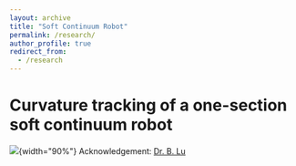 ```yaml
---
layout: archive
title: "Soft Continuum Robot"
permalink: /research/
author_profile: true
redirect_from:
  - /research
---
```


# Curvature tracking of a one-section soft continuum robot

<!-- <p class="full-width">
<iframe width="480" height="270" src="https://www.youtube-nocookie.com/embed/_yy3LjOx5cc?start=1" frameborder="0" allow="accelerometer; autoplay; encrypted-media; gyroscope; picture-in-picture" allowfullscreen></iframe>
</p> -->

<!--  <p class="full-width"><iframe width="560" height="315" src="https://www.youtube.com/embed/llZsSwqj-_Y" frameborder="0" allow="accelerometer; autoplay; encrypted-media; gyroscope; picture-in-picture" allowfullscreen></iframe></p>
  ![](https://youtu.be/zNzZ1PfUDNk){width="560" height="315"} -->
  ![](https://www.youtube.com/embed/llZsSwqj-_Y){width="90%"}
  Acknowledgement: [Dr. B. Lu](https://lu-bo.github.io)
